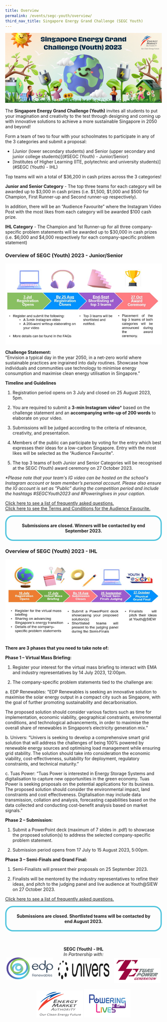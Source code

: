 ```yaml
---
title: Overview
permalink: /events/segc-youth/overview/
third_nav_title: Singapore Energy Grand Challenge (SEGC Youth)
---
```

![Singapore Energy Grand Challenge (Youth) 2022](/images/events/segc/segc%20banner%20v3.png)
<p style="text-align: center; font-weight: bold;">
</p>

 
The **Singapore Energy Grand Challenge (Youth)** invites all students to put your imagination and creativity to the test through designing and coming up  with innovative solutions to achieve a more sustainable Singapore in 2050 and beyond!

Form a team of two to four with your schoolmates to participate in any of the 3 categories and submit a proposal:

* [Junior (lower secondary students) and Senior (upper secondary and junior college students)](#SEGC (Youth) - Junior/Senior)
* [Institutes of Higher Learning (ITE, polytechnic and university students)](#SEGC (Youth) - IHL)

Top teams will win a total of $36,200 in cash prizes across the 3 categories!

**Junior and Senior Category** - The top three teams for each category will be awarded up to $3,000 in cash prizes (i.e. $1,500, $1,000 and $500 for Champion, First Runner-up and Second runner-up respectively).​

In addition, there will be an “Audience Favourite” where the Instagram Video Post with the most likes from each category will be awarded $100 cash prize.
 

**IHL Category** - The Champion and 1st Runner-up for all three company-specific problem statements will be awarded up to $30,000 in cash prizes (i.e. $6,000 and $4,000 respectively for each company-specific problem statement)



<a id="SEGC (Youth) - Junior/Senior" href=""></a>
### Overview of SEGC (Youth) 2023 - Junior/Senior

<img alt="Overview, 3 Jul Registration Opens, by 25 Aug Submission, by 31 Aug Screenshot Verification, End Oct Award Ceremony" style="width: 505px; height: 260px; max-width: 505px;" src="/images/events/segc/segc%202023%20-%20js%20overview_v2.jpg" />  
  

**Challenge Statement:**  
“Envision a typical day in the year 2050, in a net-zero world where sustainable practices are ingrained into daily routines. Showcase how individuals and communities use technology to minimise energy consumption and maximise clean energy utilisation in Singapore.”


**Timeline and Guidelines**  

1. Registration period opens on 3 July and closed on 25 August 2023, 5pm.
   
2. You are required to submit a **3-min Instagram video*** based on the challenge statement and an **accompanying write-up of 200 words** to elaborate on your video. 

3. Submissions will be judged according to the criteria of relevance, creativity, and presentation.
  
4. Members of the public can participate by voting for the entry which best expresses their ideas for a low-carbon Singapore. Entry with the most likes will be selected as the “Audience Favourite".
  
5. The top 3 teams of both Junior and Senior Categories will be recognised at the SEGC (Youth) award ceremony on 27 October 2023.

_*Please note that your team's IG video can be hosted on the school's Instagram account or team member’s personal account. Please also ensure the IG account is set as "Public" during the competition period and include the hashtags #SEGCYouth2023 and #Poweringlives in your caption._

<a href="/files/events/segc-youth/overview/singapore%20energy%20grand%20challenge%20(youth)%20junior-senior%202023%20faqs_vf%20(1).pdf" target="_blank">Click here to see a list of frequently asked questions.</a>
<br>
<a href="/files/events/segc-youth/overview/segc%202023%20-%20js%20audience%20favourite_vf2.pdf" target="_blank">Click here to see the Terms and Conditions for the Audience Favourite.</a>

<div style="margin:auto; border: 4px solid; border-radius: 25px; padding: 20px 20px; border-color:#4EC4DD ">    
    <div style="text-align:center;">        
        <strong>
            Submissions are closed. Winners will be contacted by end September 2023.
        </strong>
        <br>
    </div>
</div>  

<a id="SEGC (Youth) - IHL" href=""></a>
### Overview of SEGC (Youth) 2023 - IHL

<img alt="Overview, 10 Jul Registration Opens, by 15 Aug Submission, 25 Aug Semi-finals, End Oct Award Ceremony" style="width: 505px; height: 260px; max-width: 505px;" src="/images/events/segc/segc%202023%20-%20ihl%20overview_v2.jpg" />

**There are 3 phases that you need to take note of:**  

**Phase 1 – Virtual Mass Briefing:**  

1. Register your interest for the virtual mass briefing to interact with EMA and industry representatives by 14 July 2023, 12:00pm.

2. The company-specific problem statements tied to the challenge are:

a. EDP Renewables: "EDP Renewables is seeking an innovative solution to maximise the solar energy output in a compact city such as Singapore, with the goal of further promoting sustainability and decarbonisation. 
 
The proposed solution should consider various factors such as time for implementation, economic viability, geographical constraints, environmental conditions, and technological advancements, in order to maximise the overall share of renewables in Singapore’s electricity generation mix.”

b. Univers: “Univers is seeking to develop a comprehensive smart grid solution that will address the challenges of being 100% powered by renewable energy sources and optimising load management while ensuring grid stability. The solution should take into consideration the economic viability, cost-effectiveness, suitability for deployment, regulatory constraints, and technical maturity.”

c. Tuas Power: “Tuas Power is interested in Energy Storage Systems and digitalisation to capture new opportunities in the green economy. Tuas Power is seeking proposals on the potential applications for its business. The proposed solution should consider the environmental impact, land constraints and cost effectiveness. Digitalisation may include data transmission, collation and analysis, forecasting capabilities based on the data collected and conducting cost-benefit analysis based on market signals.”

**Phase 2 – Submission:**  

1. Submit a PowerPoint deck (maximum of 7 slides in .pdf) to showcase the proposed solution(s) to address the selected company-specific problem statement. 

2. Submission period opens from 17 July to 15 August 2023, 5:00pm.

**Phase 3 – Semi-Finals and Grand Final:**  

1. Semi-Finalists will present their proposals on 25 September 2023.

2. Finalists will be mentored by the industry representatives to refine their ideas, and pitch to the judging panel and live audience at Youth@SIEW on 27 October 2023.

<a href="/files/events/segc-youth/overview/singapore%20energy%20grand%20challenge%20(youth)%20ihl%202023%20faqs_vf2.pdf" target="_blank">Click here to see a list of frequently asked questions.</a>

<div style="margin:auto; border: 4px solid; border-radius: 25px; padding: 20px 20px; border-color:#4EC4DD ">    
    <div style="text-align:center;">        
        <strong>
             Submissions are closed. Shortlisted teams will be contacted by end August 2023.
        </strong>
        <br>
    </div>
</div>

<br/>
<p style="text-align: center;">
    <br/>
    <span style="font-weight: bold;">SEGC (Youth) - IHL</span>
    <br/>
    <span style="font-style: italic; text-align: center;">In Partnership with:</span>
    <br/>
<img alt="EDP Renewables" style="padding-bottom: 12px; width: 150px; height: 70px; max-width: 150px; display: inline-block;" src="/images/common/partner-logos/edpr_logo_no%20border.jpg" />
<img alt="Univers" style="margin: 12px; width: 165px;height: 60px; max-width: 165px; display: inline-block;" src="/images/common/partner-logos/Univers_Logo.png" />
<img alt="Tuas Power" style="width: 150px;height: 80px; max-width: 150px; display: inline-block;" src="/images/common/partner-logos/tuas%20power_logo_no%20border.jpg" />
    <br/>
    <br/>
    <img alt="Energy Market Authority" style="width: 150px; height: 88px; max-width: 150px; display: inline-block;" src="/images/common/ema-logo-2023.jpg" />
<img alt="Powering Lives" style="width: 150px; height: 92px; max-width: 150px; display: inline-block;" src="/images/common/ema-pl-logo.png" />
